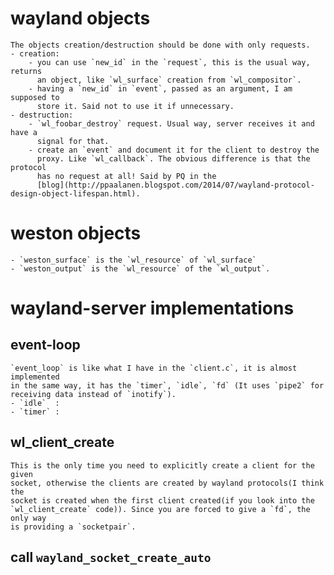 # wayland objects
	The objects creation/destruction should be done with only requests.
	- creation:
		- you can use `new_id` in the `request`, this is the usual way, returns
		  an object, like `wl_surface` creation from `wl_compositor`.
		- having a `new_id` in `event`, passed as an argument, I am supposed to
		  store it. Said not to use it if unnecessary.
	- destruction:
		- `wl_foobar_destroy` request. Usual way, server receives it and have a
		  signal for that.
		- create an `event` and document it for the client to destroy the
		  proxy. Like `wl_callback`. The obvious difference is that the protocol
		  has no request at all! Said by PQ in the
		  [blog](http://ppaalanen.blogspot.com/2014/07/wayland-protocol-design-object-lifespan.html).


# weston objects
	- `weston_surface` is the `wl_resource` of `wl_surface`
	- `weston_output` is the `wl_resource` of the `wl_output`.

# wayland-server implementations
## event-loop
	`event_loop` is like what I have in the `client.c`, it is almost implemented
	in the same way, it has the `timer`, `idle`, `fd` (It uses `pipe2` for
	receiving data instead of `inotify`).
	- `idle`  :
	- `timer` :
## wl_client_create
	This is the only time you need to explicitly create a client for the given
	socket, otherwise the clients are created by wayland protocols(I think the
	socket is created when the first client created(if you look into the
	`wl_client_create` code)). Since you are forced to give a `fd`, the only way
	is providing a `socketpair`.

## call `wayland_socket_create_auto`
